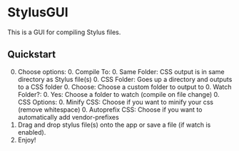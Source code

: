 StylusGUI
=========

This is a GUI for compiling Stylus files. 

Quickstart
----------

0. Choose options:
	0. Compile To:
		0. Same Folder: CSS output is in same directory as Stylus file(s) 
		0. CSS Folder: Goes up a directory and outputs to a CSS folder 
		0. Choose: Choose a custom folder to output to
	0. Watch Folder?:
		0. Yes: Choose a folder to watch (compile on file change)
	0. CSS Options:
	0. Minify CSS: Choose if you want to minify your css (remove whitespace) 
	0. Autoprefix CSS: Choose if you want to automatically add vendor-prefixes
0. Drag and drop stylus file(s) onto the app or save a file (if watch is enabled).
0. Enjoy!
